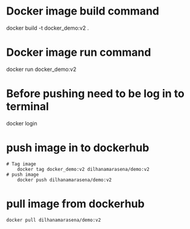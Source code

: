 # Docker image build command
docker build -t docker_demo:v2 .

# Docker image run command
docker run docker_demo:v2

# Before pushing need to be log in to terminal
docker login

# push image in to dockerhub
    # Tag image
        docker tag docker_demo:v2 dilhanamarasena/demo:v2
    # push image
        docker push dilhanamarasena/demo:v2

# pull image from dockerhub
    docker pull dilhanamarasena/demo:v2
    